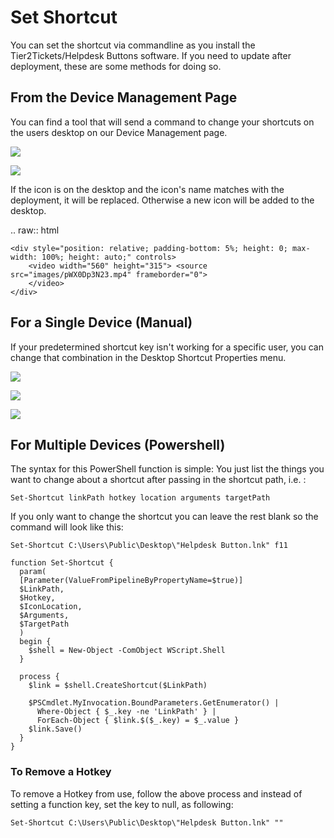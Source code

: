 # Set Shortcut

You can set the shortcut via commandline as you install the Tier2Tickets/Helpdesk Buttons software. If you need to update after deployment, these are some methods for doing so.

## From the Device Management Page

You can find a tool that will send a command to change your shortcuts on the users desktop on our Device Management page.

![](images/update-shortcut1.png)

![](images/update-shortcut2.png)

If the icon is on the desktop and the icon's name matches with the deployment, it will be replaced. Otherwise a new icon will be added to the desktop.


.. raw:: html

    <div style="position: relative; padding-bottom: 5%; height: 0; max-width: 100%; height: auto;" controls>
        <video width="560" height="315"> <source src="images/pWX0Dp3N23.mp4" frameborder="0">
		</video>
    </div>

## For a Single Device (Manual)

If your predetermined shortcut key isn't working for a specific user, you can change that combination in the Desktop Shortcut Properties menu.

![](images/shortcut-change-menu.png)

![](images/shortcut-change-initial.png)

![](images/shortcut-change-final.png)

## For Multiple Devices (Powershell)

The syntax for this PowerShell function is simple: You just list the things you want to change about a shortcut after passing in the shortcut path, i.e. :

`Set-Shortcut linkPath hotkey location arguments targetPath`

If you only want to change the shortcut you can leave the rest blank so the command will look like this:

`Set-Shortcut C:\Users\Public\Desktop\"Helpdesk Button.lnk" f11`

```
function Set-Shortcut {
  param(
  [Parameter(ValueFromPipelineByPropertyName=$true)]
  $LinkPath,
  $Hotkey,
  $IconLocation,
  $Arguments,
  $TargetPath
  )
  begin {
	$shell = New-Object -ComObject WScript.Shell
  }

  process {
	$link = $shell.CreateShortcut($LinkPath)

	$PSCmdlet.MyInvocation.BoundParameters.GetEnumerator() |
	  Where-Object { $_.key -ne 'LinkPath' } |
	  ForEach-Object { $link.$($_.key) = $_.value }
	$link.Save()
  }
}

```

### To Remove a Hotkey

To remove a Hotkey from use, follow the above process and instead of setting a function key, set the key to null, as following:

`Set-Shortcut C:\Users\Public\Desktop\"Helpdesk Button.lnk" ""`
